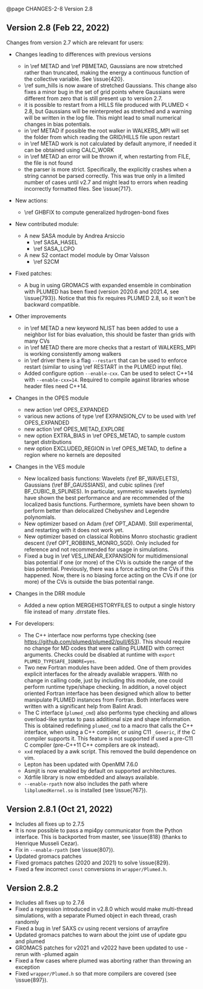 @page CHANGES-2-8 Version 2.8
  
## Version 2.8 (Feb 22, 2022)

Changes from version 2.7 which are relevant for users:

- Changes leading to differences with previous versions
  - in \ref METAD and \ref PBMETAD, Gaussians are now stretched rather than truncated, making the energy a continuous function
    of the collective variable. See \issue{420}.
  - \ref sum_hills is now aware of stretched Gaussians. This change also fixes a minor bug in the set of grid points
    where Gaussians were different from zero that is still present up to version 2.7.
  - it is possible to restart from a HILLS file produced with PLUMED < 2.8, but Gaussians will be reinterpreted as stretched
    and a warning will be written in the log file. This might lead to small numerical changes in bias potentials.
  - in \ref METAD if possible the root walker in WALKERS_MPI will set the folder from which reading the GRID/HILLS file upon restart
  - in \ref METAD work is not calculated by default anymore, if needed it can be obtained using CALC_WORK
  - in \ref METAD an error will be thrown if, when restarting from FILE, the file is not found
  - the parser is more strict. Specifically, the explicitly crashes when a string cannot be parsed correctly.
    This was true only in a limited number of cases until v2.7 and might lead to errors when reading incorrectly
    formatted files. See \issue{717}.

- New actions:
  - \ref GHBFIX to compute generalized hydrogen-bond fixes

- New contributed module:
  - A new SASA module by Andrea Arsiccio
     - \ref SASA_HASEL
     - \ref SASA_LCPO
  - A new S2 contact model module by Omar Valsson 
     - \ref S2CM

- Fixed patches:
  - A bug in using GROMACS with expanded ensemble in combination with PLUMED has been fixed (version 2020.6 and 2021.4, see \issue{793}).
    Notice that this fix requires PLUMED 2.8, so it won't be backward compatible.

- Other improvements
  - in \ref METAD a new keyword NLIST has been added to use a neighbor list for bias evaluation, this should be faster than grids with many CVs
  - in \ref METAD there are more checks that a restart of WALKERS_MPI is working consistently among walkers
  - in \ref driver there is a flag `--restart` that can be used to enforce restart (similar to using \ref RESTART in the PLUMED input file).
  - Added configure option `--enable-cxx`. Can be used to select C++14 with `--enable-cxx=14`. Required to compile against libraries
    whose header files need C++14.

- Changes in the OPES module
  - new action \ref OPES_EXPANDED
  - various new actions of type \ref EXPANSION_CV to be used with \ref OPES_EXPANDED
  - new action \ref OPES_METAD_EXPLORE
  - new option EXTRA_BIAS in \ref OPES_METAD, to sample custom target distributions
  - new option EXCLUDED_REGION in \ref OPES_METAD, to define a region where no kernels are deposited

- Changes in the VES module
  - New localized basis functions: Wavelets (\ref BF_WAVELETS), Gaussians (\ref BF_GAUSSIANS), and cubic splines (\ref BF_CUBIC_B_SPLINES). In particular, symmetric wavelets (symlets) have shown the best performance and are recommended of the localized basis functions. Furthermore, symlets have been shown to perform better than delocalized Chebyshev and Legendre polynomials.  
  - New optimizer based on Adam (\ref OPT_ADAM). Still experimental, and restarting with it does not work yet. 
  - New optimizer based on classical Robbins Monro stochastic gradient descent (\ref OPT_ROBBINS_MONRO_SGD). Only included for reference and not recommended for usage in simulations. 
  - Fixed a bug in \ref VES_LINEAR_EXPANSION for multidimensional bias potential if one (or more) of the CVs is outside the range of the bias potential. Previously, there was a force acting on the CVs if this happened. Now, there is no biasing force acting on the CVs if one (or more) of the CVs is outside the bias potential range. 

- Changes in the DRR module
  - Added a new option MERGEHISTORYFILES to output a single history file instead of many .drrstate files.

- For developers:
  - The C++ interface now performs type checking (see https://github.com/plumed/plumed2/pull/653).
    This should require no change for MD codes that were calling PLUMED with correct arguments.
    Checks could be disabled at runtime with `export PLUMED_TYPESAFE_IGNORE=yes`.
  - Two new Fortran modules have been added. One of them provides explicit interfaces for the already available wrappers.
    With no change in calling code, just by including this module, one could perform runtime type/shape checking.
    In addition, a novel object oriented Fortran interface has been designed which allow to better manipulate
    PLUMED instances from Fortran.
    Both interfaces were written with a significant help from Balint Aradi.
  - The C interface (`plumed_cmd`) also performs type checking and allows overload-like syntax to pass
    additional size and shape information. This is obtained redefining `plumed_cmd` to a macro that calls the C++ interface,
    when using a C++ compiler, or using C11 `_Generic`, if the C compiler supports it.
    This feature is not supported if used a pre-C11 C compiler (pre-C++11 C++ compilers are ok instead).
  - `xxd` replaced by a awk script. This removed the build dependence on vim.
  - Lepton has been updated with OpenMM 7.6.0
  - Asmjit is now enabled by default on supported architectures.
  - Xdrfile library is now embedded and always available.
  - `--enable-rpath` now also includes the path where `libplumedKernel.so` is installed (see \issue{767}).

## Version 2.8.1 (Oct 21, 2022)

- Includes all fixes up to 2.7.5
- It is now possible to pass a mpi4py communicator from the Python interface.
  This is backported from master, see \issue{818} (thanks to Henrique Musseli Cezar).
- Fix in `--enable-rpath` (see \issue{807}).
- Updated gromacs patches
- Fixed gromacs patches (2020 and 2021) to solve \issue{829}.
- Fixed a few incorrect `const` conversions in `wrapper/Plumed.h`.

## Version 2.8.2

- Includes all fixes up to 2.7.6
- Fixed a regression introduced in v2.8.0 which would make multi-thread simulations,
  with a separate Plumed object in each thread, crash randomly
- Fixed a bug in \ref SAXS cv using recent versions of arrayfire
- Updated gromacs patches to warn about the joint use of update gpu and plumed
- GROMACS patches for v2021 and v2022 have been updated to use -rerun with -plumed again 
- Fixed a few cases where plumed was aborting rather than throwing an exception
- Fixed `wrapper/Plumed.h` so that more compilers are covered (see \issue{897}).
